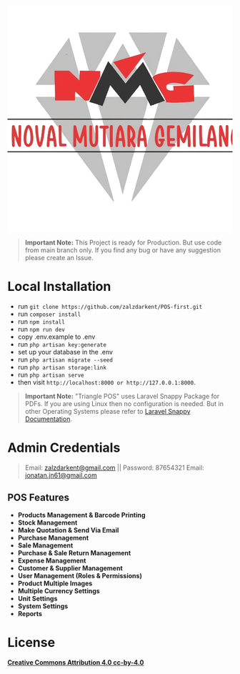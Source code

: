 <picture>
    <source srcset="public/images/logo.png"  
            media="(prefers-color-scheme: dark)">
    <img src="public/images/logo-dark.png" alt="App Logo">
</picture>

> **Important Note:** This Project is ready for Production. But use code from main branch only. If you find any bug or have any suggestion please create an Issue.

# Local Installation

- run `` git clone https://github.com/zalzdarkent/POS-first.git ``
- run ``composer install `` 
- run `` npm install ``
- run ``npm run dev``
- copy .env.example to .env
- run `` php artisan key:generate ``
- set up your database in the .env
- run `` php artisan migrate --seed ``
- run `` php artisan storage:link ``
- run `` php artisan serve ``
- then visit `` http://localhost:8000 or http://127.0.0.1:8000 ``.

> **Important Note:** "Triangle POS" uses Laravel Snappy Package for PDFs. If you are using Linux then no configuration is needed. But in other Operating Systems please refer to [Laravel Snappy Documentation](https://github.com/barryvdh/laravel-snappy).

# Admin Credentials
> Email: zalzdarkent@gmail.com || Password: 87654321
> Email: jonatan.jn61@gmail.com


## POS Features

- **Products Management & Barcode Printing**
- **Stock Management**
- **Make Quotation & Send Via Email**
- **Purchase Management**
- **Sale Management**
- **Purchase & Sale Return Management**
- **Expense Management**
- **Customer & Supplier Management**
- **User Management (Roles & Permissions)**
- **Product Multiple Images**
- **Multiple Currency Settings**
- **Unit Settings**
- **System Settings**
- **Reports**

# License
**[Creative Commons Attribution 4.0	cc-by-4.0](https://creativecommons.org/licenses/by/4.0/)**
